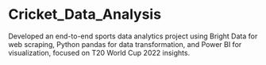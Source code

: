 # Cricket_Data_Analysis
Developed an end-to-end sports data analytics project using Bright Data for web scraping, Python pandas for data transformation, and Power BI for visualization, focused on T20 World Cup 2022 insights.
